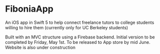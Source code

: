 # FiboniaApp
An iOS app in Swift 5 to help connect freelance tutors to college students willing to hire them (currently only for UC Berkeley students)

Built with an MVC structure using a Firebase backend. Initial version to be completed by Friday, May 1st. To be released to App store by mid June. Website is also under construction
